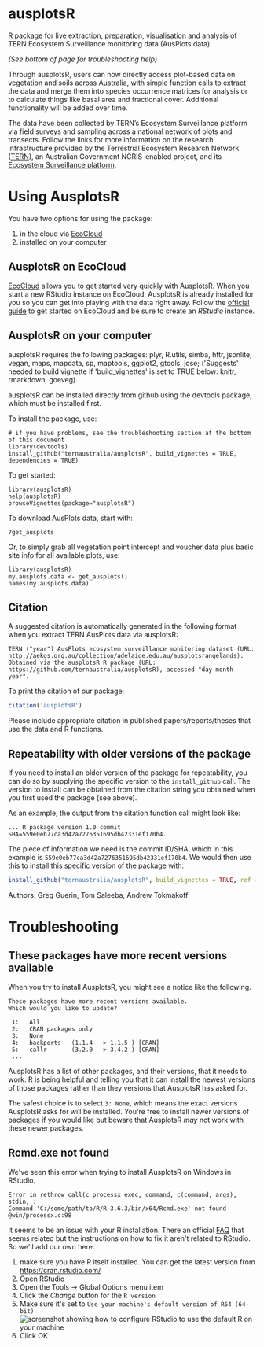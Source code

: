 # ausplotsR
R package for live extraction, preparation, visualisation and analysis of TERN Ecosystem Surveillance monitoring data (AusPlots data).

*(See bottom of page for troubleshooting help)*

Through ausplotsR, users can now directly access plot-based data on vegetation and soils across Australia, with simple function calls to extract the data and merge them into species occurrence matrices for analysis or to calculate things like basal area and fractional cover. Additional functionality will be added over time.

The data have been collected by TERN’s Ecosystem Surveillance platform via field surveys and sampling across a national network of plots and transects. Follow the links for more information on the research infrastructure provided by the Terrestrial Ecosystem Research Network ([TERN](https://www.tern.org.au)), an Australian Government NCRIS-enabled project, and its [Ecosystem Surveillance platform](https://www.tern.org.au/tern-observatory/tern-ecosystem-surveillance/).

# Using AusplotsR

You have two options for using the package:
 1. in the cloud via [EcoCloud](https://ecocloud.org.au/)
 1. installed on your computer

## AusplotsR on EcoCloud

[EcoCloud](https://ecocloud.org.au/) allows you to get started very quickly with
AusplotsR. When you start a new RStudio instance on EcoCloud, AusplotsR is
already installed for you so you can get into playing with the data right away.
Follow the [official
guide](https://support.ecocloud.org.au/support/solutions/articles/6000200382-ecocloud-how-to-guide)
to get started on EcoCloud and be sure to create an *RStudio* instance.

## AusplotsR on your computer

ausplotsR requires the following packages: plyr, R.utils, simba, httr, jsonlite, vegan, maps, mapdata, sp, maptools, ggplot2, gtools, jose; ('Suggests' needed to build vignette if 'build_vignettes' is set to TRUE below: knitr, rmarkdown, goeveg).

ausplotsR can be installed directly from github using the devtools package, which must be installed first.
 
To install the package, use:

```
# if you have problems, see the troubleshooting section at the bottom of this document
library(devtools)
install_github("ternaustralia/ausplotsR", build_vignettes = TRUE, dependencies = TRUE)
```


To get started:

```
library(ausplotsR)
help(ausplotsR)
browseVignettes(package="ausplotsR")
```

To download AusPlots data, start with:

```
?get_ausplots
```

Or, to simply grab all vegetation point intercept and voucher data plus basic site info for all available plots, use:

```
library(ausplotsR)
my.ausplots.data <- get_ausplots()
names(my.ausplots.data)
```

## Citation

A suggested citation is automatically generated in the following format when you extract TERN AusPlots data via ausplotsR:

```
TERN ("year") AusPlots ecosystem surveillance monitoring dataset (URL: http://aekos.org.au/collection/adelaide.edu.au/ausplotsrangelands). Obtained via the ausplotsR R package (URL: https://github.com/ternaustralia/ausplotsR), accessed "day month year".
```

To print the citation of our package:
```R
citation('ausplotsR')
```

Please include appropriate citation in published papers/reports/theses that use the data and R functions.

## Repeatability with older versions of the package
If you need to install an older version of the package for repeatability, you can do so by supplying the specific
version to the `install_github` call. The version to install can be obtained from the citation string you obtained when
you first used the package (see above).

As an example, the output from the citation function call might look like:
```
... R package version 1.0 commit SHA=559e0eb77ca3d42a7276351695db42331ef170b4.
```

The piece of information we need is the commit ID/SHA, which in this example is `559e0eb77ca3d42a7276351695db42331ef170b4`.
We would then use this to install this specific version of the package with:
```R
install_github("ternaustralia/ausplotsR", build_vignettes = TRUE, ref = '559e0eb77ca3d42a7276351695db42331ef170b4')
```

Authors: Greg Guerin, Tom Saleeba, Andrew Tokmakoff

# Troubleshooting

## These packages have more recent versions available
When you try to install AusplotsR, you might see a notice like the following.
```
These packages have more recent versions available.
Which would you like to update?

 1:   All
 2:   CRAN packages only
 3:   None
 4:   backports   (1.1.4  -> 1.1.5 ) [CRAN]
 5:   callr       (3.2.0  -> 3.4.2 ) [CRAN]
 ...
```
AusplotsR has a list of other packages, and their versions, that it needs to
work. R is being helpful and telling you that it can install the newest versions
of those packages rather than they versions that AusplotsR has asked for.

The safest choice is to select `3: None`, which means the exact versions
AusplotsR asks for will be installed. You're free to install newer versions of
packages if you would like but beware that AusplotsR *may* not work with these
newer packages.

## Rcmd.exe not found
We've seen this error when trying to install AusplotsR on Windows in RStudio.
```
Error in rethrow_call(c_processx_exec, command, c(command, args), stdin, :
Command 'C:/some/path/to/R/R-3.6.3/bin/x64/Rcmd.exe' not found @win/processx.c:98
```

It seems to be an issue with your R installation. There an official
[FAQ](https://cran.r-project.org/bin/windows/base/rw-FAQ.html#Rcmd-is-not-found-in-my-PATH_0021)
that seems related but the instructions on how to fix it aren't related to
RStudio. So we'll add our own here.

 1. make sure you have R itself installed. You can get the latest version from https://cran.rstudio.com/
 1. Open RStudio
 1. Open the Tools -> Global Options menu item
 1. Click the *Change* button for the `R version`
 1. Make sure it's set to `Use your machine's default version of R64 (64-bit)`
    ![screenshot showing how to configure RStudio to use the default R on your
    machine](./rstudio-config.png)
 1. Click OK
